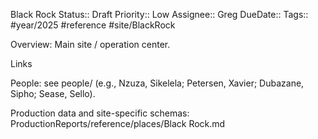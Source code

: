 Black Rock
Status:: Draft
Priority:: Low
Assignee:: Greg
DueDate::
Tags:: #year/2025 #reference #site/BlackRock

Overview: Main site / operation center.

Links

People: see people/ (e.g., Nzuza, Sikelela; Petersen, Xavier; Dubazane, Sipho; Sease, Sello).

Production data and site-specific schemas: ProductionReports/reference/places/Black Rock.md